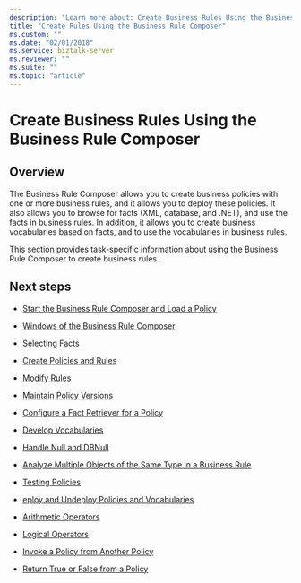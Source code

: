 ```yaml
---
description: "Learn more about: Create Business Rules Using the Business Rule Composer"
title: "Create Rules Using the Business Rule Composer"
ms.custom: ""
ms.date: "02/01/2018"
ms.service: biztalk-server
ms.reviewer: ""
ms.suite: ""
ms.topic: "article"
---
```

# Create Business Rules Using the Business Rule Composer

## Overview
The Business Rule Composer allows you to create business policies with one or more business rules, and it allows you to deploy these policies. It also allows you to browse for facts (XML, database, and .NET), and use the facts in business rules. In addition, it allows you to create business vocabularies based on facts, and to use the vocabularies in business rules.  
  
 This section provides task-specific information about using the Business Rule Composer to create business rules.  
  
## Next steps
  
-   [Start the Business Rule Composer and Load a Policy](../core/how-to-start-the-business-rule-composer-and-load-a-policy.md)  
  
-   [Windows of the Business Rule Composer](../core/windows-of-the-business-rule-composer.md)  
  
-   [Selecting Facts](../core/selecting-facts.md)  
  
-   [Create Policies and Rules](../core/how-to-create-policies-and-rules.md)  
  
-   [Modify Rules](../core/how-to-modify-rules.md)  
  
-   [Maintain Policy Versions](../core/how-to-maintain-policy-versions.md)  
  
-   [Configure a Fact Retriever for a Policy](../core/how-to-configure-a-fact-retriever-for-a-policy.md)  
  
-   [Develop Vocabularies](../core/how-to-develop-vocabularies.md)  
  
-   [Handle Null and DBNull](../core/how-to-handle-null-and-dbnull.md)  
  
-   [Analyze Multiple Objects of the Same Type in a Business Rule](../core/how-to-analyze-multiple-objects-of-the-same-type-in-a-business-rule.md)  
  
-   [Testing Policies](../core/testing-policies.md)  
  
-   [eploy and Undeploy Policies and Vocabularies](../core/how-to-deploy-and-undeploy-policies-and-vocabularies.md)  
  
-   [Arithmetic Operators](../core/arithmetic-operators.md)  
  
-   [Logical Operators](../core/logical-operators.md)  
  
-   [Invoke a Policy from Another Policy](../core/invoking-a-policy-from-another-policy.md)  
  
-   [Return True or False from a Policy](../core/how-to-return-true-or-false-from-a-policy.md)

